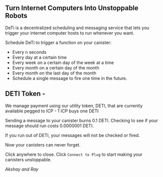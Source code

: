 ## Turn Internet Computers Into Unstoppable Robots

DeTi is a decentralized scheduling and messaging service that lets you trigger your internet computer hosts
to run whenever you want.

Schedule DeTi to trigger a function on your canister:

- Every n seconds
- Every day at a certain time
- Every week on a certain day of the week at a time
- Every month on a certain day of the month
- Every month on the last day of the month
- Schedule a single message to fire one time in the future.

## DETI Token -

We manage payment using our utility token, DETI, that are currently available pegged to ICP - 1 ICP buys one DETI

Sending a message to your canister burns 0.1 DETI. Checking to see if your message should run costs 0.0000001 DETI.

If you run out of DETI, your messages will not be checked or fired.

Now your canisters can never forget.

Click anywhere to close. Click `Connect to Plug` to start making your canisters unstoppable.

_Akshay and Ray_
